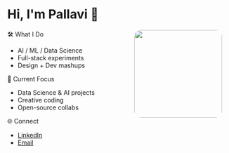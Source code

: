 # Hi, I'm Pallavi 👾  

<img src="https://camo.githubusercontent.com/89129182a910df3573d9cbd1cc6504e9c6695ed04007fdeb98c2a22510442c2b/68747470733a2f2f692e70696e696d672e636f6d2f6f726967696e616c732f65622f34332f61302f65623433613037396466303135333661653236643166663565356338653331612e6a7067" 
width="200" align="right" style="margin-right:15px; border-radius:15px;" />

🛠 What I Do  
- AI / ML / Data Science  
- Full-stack experiments  
- Design + Dev mashups  

📌 Current Focus  
- Data Science & AI projects  
- Creative coding  
- Open-source collabs  

🌐 Connect  
- [LinkedIn](https://www.linkedin.com/in/pallavimnaicker)  
- [Email](mailto:pallavicohort@gmail.com)  
